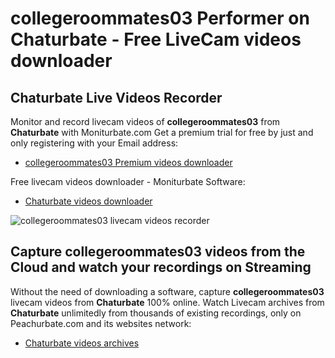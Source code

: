 # collegeroommates03 Performer on Chaturbate - Free LiveCam videos downloader

## Chaturbate Live Videos Recorder

Monitor and record livecam videos of **collegeroommates03** from **Chaturbate** with Moniturbate.com
Get a premium trial for free by just and only registering with your Email address:
* [collegeroommates03 Premium videos downloader](https://moniturbate.com/request-demo-licence-key.html)

Free livecam videos downloader - Moniturbate Software:
* [Chaturbate videos downloader](https://moniturbate.com/moniturbate-download-software.html)

![collegeroommates03 livecam videos recorder](https://peachurnet.com/templates/moniturbate-software.png)


## Capture collegeroommates03 videos from the Cloud and watch your recordings on Streaming

Without the need of downloading a software, capture **collegeroommates03** livecam videos from **Chaturbate** 100% online.
Watch Livecam archives from **Chaturbate** unlimitedly from thousands of existing recordings, only on Peachurbate.com and its websites network:
* [Chaturbate videos archives](https://peachurnet.com/)